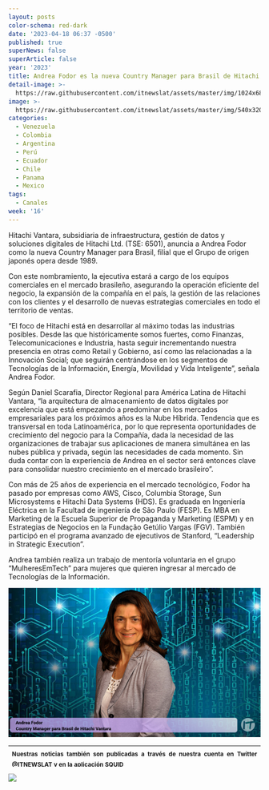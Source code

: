 ```yaml
---
layout: posts
color-schema: red-dark
date: '2023-04-18 06:37 -0500'
published: true
superNews: false
superArticle: false
year: '2023'
title: Andrea Fodor es la nueva Country Manager para Brasil de Hitachi Vantara
detail-image: >-
  https://raw.githubusercontent.com/itnewslat/assets/master/img/1024x680/Andrea-Fodor-g.jpg
image: >-
  https://raw.githubusercontent.com/itnewslat/assets/master/img/540x320/Andrea-Fodor-p.jpg
categories:
  - Venezuela
  - Colombia
  - Argentina
  - Perú
  - Ecuador
  - Chile
  - Panama
  - Mexico
tags:
  - Canales
week: '16'
---
```

Hitachi Vantara, subsidiaria de infraestructura, gestión de datos y soluciones digitales de Hitachi Ltd. (TSE: 6501), anuncia a Andrea Fodor como la nueva Country Manager para Brasil, filial que el Grupo de origen japonés opera desde 1989.
 
Con este nombramiento, la ejecutiva estará a cargo de los equipos comerciales en el mercado brasileño, asegurando la operación eficiente del negocio, la expansión de la compañía en el país, la gestión de las relaciones con los clientes y el desarrollo de nuevas estrategias comerciales en todo el territorio de ventas.
 
“El foco de Hitachi está en desarrollar al máximo todas las industrias posibles.  Desde las que históricamente somos fuertes, como Finanzas, Telecomunicaciones e Industria, hasta seguir incrementando nuestra presencia en otras como Retail y Gobierno, así como las relacionadas a la Innovación Social; que seguirán centrándose en los segmentos de Tecnologías de la Información, Energía, Movilidad y Vida Inteligente”, señala Andrea Fodor.
 
Según Daniel Scarafia, Director Regional para América Latina de Hitachi Vantara, “la arquitectura de almacenamiento de datos digitales por excelencia que está empezando a predominar en los mercados empresariales para los próximos años es la Nube Híbrida. Tendencia que es transversal en toda Latinoamérica, por lo que representa oportunidades de crecimiento del negocio para la Compañía, dada la necesidad de las organizaciones de trabajar sus aplicaciones de manera simultánea en las nubes pública y privada, según las necesidades de cada momento.  Sin duda contar con la experiencia de Andrea en el sector será entonces clave para consolidar nuestro crecimiento en el mercado brasileiro”.
 
Con más de 25 años de experiencia en el mercado tecnológico, Fodor ha pasado por empresas como AWS, Cisco, Columbia Storage, Sun Microsystems e Hitachi Data Systems (HDS). Es graduada en Ingeniería Eléctrica en la Facultad de ingeniería de São Paulo (FESP).  Es MBA en Marketing de la Escuela Superior de Propaganda y Marketing (ESPM) y en Estrategias de Negocios en la Fundação Getúlio Vargas (FGV).  También participó en el programa avanzado de ejecutivos de Stanford, “Leadership in Strategic Execution”.
 
Andrea también realiza un trabajo de mentoría voluntaria en el grupo “MulheresEmTech” para mujeres que quieren ingresar al mercado de Tecnologías de la Información.

![](https://raw.githubusercontent.com/itnewslat/assets/master/img/540x320/Andrea-Fodor-p.jpg)

<table style="height: 42px;" width="569">
<tbody>
<tr>
<td style="text-align: justify;"><sub><strong>Nuestras noticias también son publicadas a través de nuestra cuenta en Twitter <a href="https://twitter.com/itnewslat?lang=es">@ITNEWSLAT</a> y en la aplicación <a href="https://squidapp.co/en/">SQUID</a></strong></sub></td>
</tr>
</tbody>
</table>
<img src="https://tracker.metricool.com/c3po.jpg?hash=56f88a41e39ab42c063cc51676587a04"/>